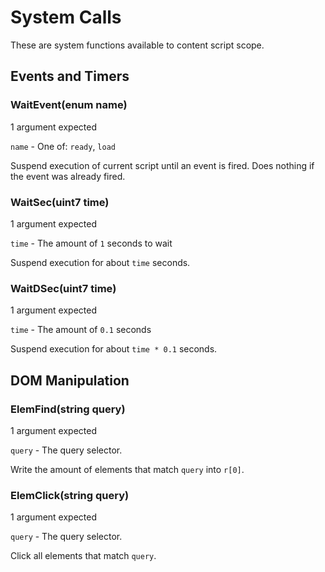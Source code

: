 # System Calls

These are system functions available to content script scope.


## Events and Timers

### WaitEvent(enum name)

1 argument expected

`name` - One of: `ready`, `load`

Suspend execution of current script until an event is fired. Does nothing if
the event was already fired.

### WaitSec(uint7 time)

1 argument expected

`time` - The amount of `1` seconds to wait

Suspend execution for about `time` seconds.

### WaitDSec(uint7 time)

1 argument expected

`time` - The amount of `0.1` seconds

Suspend execution for about `time * 0.1` seconds.


## DOM Manipulation

### ElemFind(string query)

1 argument expected

`query` - The query selector.

Write the amount of elements that match `query` into `r[0]`.

### ElemClick(string query)

1 argument expected

`query` - The query selector.

Click all elements that match `query`.
